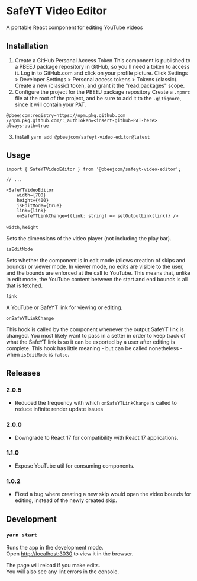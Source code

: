 # SafeYT Video Editor
A portable React component for editing YouTube videos

## Installation
1. Create a GitHub Personal Access Token
This component is published to a PBEEJ package repository in GitHub, so you'll need a token to access it. Log in to GitHub.com and click on your profile picture. Click Settings > Developer Settings > Personal access tokens > Tokens (classic). Create a new (classic) token, and grant it the "read:packages" scope.
2. Configure the project for the PBEEJ package repository
Create a `.npmrc` file at the root of the project, and be sure to add it to the `.gitignore`, since it will contain your PAT.
```
@pbeejcom:registry=https://npm.pkg.github.com
//npm.pkg.github.com/:_authToken=<insert-github-PAT-here>
always-auth=true
```
3. Install
`yarn add @pbeejcom/safeyt-video-editor@latest`

## Usage
```
import { SafeYTVideoEditor } from '@pbeejcom/safeyt-video-editor';

// ...

<SafeYTVideoEditor 
    width={700} 
    height={400} 
    isEditMode={true} 
    link={link} 
    onSafeYTLinkChange={(link: string) => setOutputLink(link)} />
```
`width`, `height`

Sets the dimensions of the video player (not including the play bar).

`isEditMode`

Sets whether the component is in edit mode (allows creation of skips and bounds) or viewer mode. In viewer mode, no edits are visible to the user, and the bounds are enforced at the call to YouTube. This means that, unlike in edit mode, the YouTube content between the start and end bounds is all that is fetched.

`link`

A YouTube or SafeYT link for viewing or editing.

`onSafeYTLinkChange`

This hook is called by the component whenever the output SafeYT link is changed. You most likely want to pass in a setter in order to keep track of what the SafeYT link is so it can be exported by a user after editing is complete. This hook has little meaning - but can be called nonetheless - when `isEditMode` is `false`.

## Releases
### 2.0.5
- Reduced the frequency with which `onSafeYTLinkChange` is called to reduce infinite render update issues
### 2.0.0
- Downgrade to React 17 for compatibility with React 17 applications.
### 1.1.0
- Expose YouTube util for consuming components.
### 1.0.2
- Fixed a bug where creating a new skip would open the video bounds for editing, instead of the newly created skip.

## Development

### `yarn start`

Runs the app in the development mode.\
Open [http://localhost:3030](http://localhost:3030) to view it in the browser.

The page will reload if you make edits.\
You will also see any lint errors in the console.